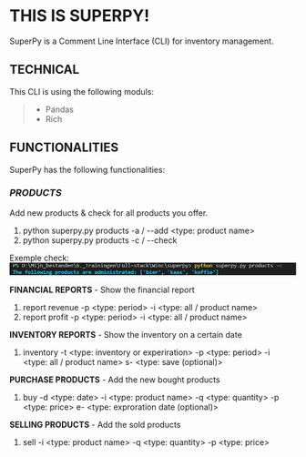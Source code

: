 # THIS IS SUPERPY!

SuperPy is a Comment Line Interface (CLI) for inventory management.

## **TECHNICAL**

This CLI is using the following moduls:

> - Pandas
> - Rich

## **FUNCTIONALITIES**

SuperPy has the following functionalities:

### _PRODUCTS_

Add new products & check for all products you offer.

1. python superpy.py products -a / --add <type: product name>
2. python superpy.py products -c / --check

Exemple check:
![An example of listing all products your company is offering](/assets/product_check.bmp)

**FINANCIAL REPORTS** - Show the financial report

1. report revenue -p <type: period> -i <type: all / product name>
2. report profit -p <type: period> -i <type: all / product name>

**INVENTORY REPORTS** - Show the inventory on a certain date

1. inventory -t <type: inventory or experiration> -p <type: period> -i <type: all / product name> s- <type: save (optional)>

**PURCHASE PRODUCTS** - Add the new bought products

1. buy -d <type: date> -i <type: product name> -q <type: quantity> -p <type: price> e- <type: exproration date (optional)>

**SELLING PRODUCTS** - Add the sold products

1. sell -i <type: product name> -q <type: quantity> -p <type: price>
